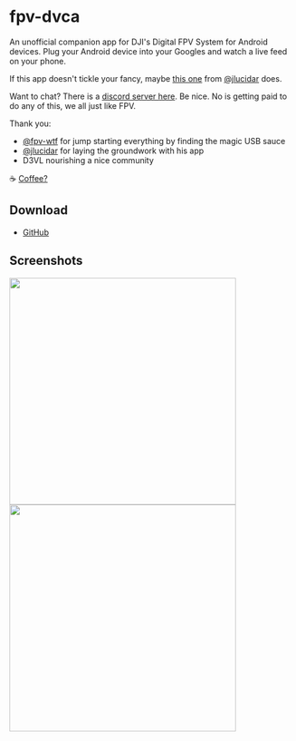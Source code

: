 # fpv-dvca
An unofficial companion app for DJI's Digital FPV System for Android devices.
Plug your Android device into your Googles and watch a live feed on your phone.

If this app doesn't tickle your fancy, maybe [this one](https://github.com/fpvout/DigiView-Android) from [@jlucidar](https://github.com/jlucidar) does.

Want to chat? There is a [discord server here](https://discord.gg/q5gHFXAs9e).
Be nice. No is getting paid to do any of this, we all just like FPV.

Thank you:
* [@fpv-wtf](https://github.com/fpv-wtf) for jump starting everything by finding the magic USB sauce
* [@jlucidar](https://github.com/jlucidar) for laying the groundwork with his app
* D3VL nourishing a nice community

☕ [Coffee?](https://www.buymeacoffee.com/tydarken)

## Download
* [GitHub](https://github.com/d4rken/fpv-dvca/releases/latest)

## Screenshots
<img src="https://raw.githubusercontent.com/d4rken/fpv-dvca/main/.media/screenshot-land.png" width="400"><img src="https://raw.githubusercontent.com/d4rken/fpv-dvca/main/.media/screenshoto-port.png" width="400">
